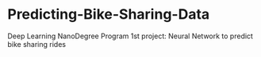 # Predicting-Bike-Sharing-Data
Deep Learning NanoDegree Program 1st project:
Neural Network to predict bike sharing rides
